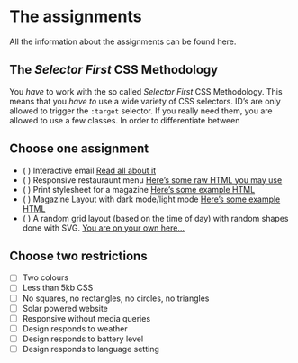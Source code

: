 # The assignments

All the information about the assignments can be found here.

## The *Selector First* CSS Methodology

You _have_ to work with the so called *Selector First* CSS Methodology. This means that you _have to_ use a wide variety of CSS selectors. ID’s are only allowed to trigger the `:target` selector. If you really need them, you are allowed to use a few classes. In order to differentiate between 

## Choose one assignment</legend>
- ( ) Interactive email [Read all about it](https://tedgoas.github.io/Cerberus/)
- ( ) Responsive restauraunt menu [Here’s some raw HTML you may use](../assignments/menu.html)
- ( ) Print stylesheet for a magazine [Here’s some example HTML](../assignments/print-article.html)
- ( ) Magazine Layout with dark mode/light mode [Here’s some example HTML](../assignments/print-article.html)
- ( ) A random grid layout (based on the time of day) with random shapes done with SVG. [You are on your own here…](https://duckduckgo.com/?q=%22A+random+grid+layout+(based+on+the+time+of+day)+with+random+shapes+done+with+SVG%22&t=ffab&ia=web)

## Choose two restrictions
- [ ] Two colours
- [ ] Less than 5kb CSS
- [ ] No squares, no rectangles, no circles, no triangles
- [ ] Solar powered website
- [ ] Responsive without media queries
- [ ] Design responds to weather
- [ ] Design responds to battery level
- [ ] Design responds to language setting